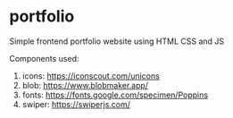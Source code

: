 # portfolio
Simple frontend portfolio website using HTML CSS and JS


Components used: 
1. icons: https://iconscout.com/unicons
2. blob: https://www.blobmaker.app/
3. fonts: https://fonts.google.com/specimen/Poppins
4. swiper: https://swiperjs.com/
